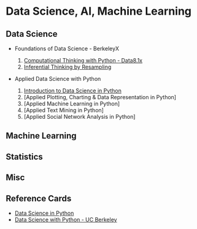 # Data Science, AI, Machine Learning

## Data Science

+ Foundations of Data Science - BerkeleyX
    1. [Computational Thinking with Python - Data8.1x](./DSFund-BerkeleyX/1-CompThinkWPython/README.md)
    2. [Inferential Thinking by Resampling](./DSFund-BerkeleyX/2-Inferential/README.md)

+ Applied Data Science with Python
    1. [Introduction to Data Science in Python](./AppliedDS-UMich/1-IntroDS/README.md)
    2. [Applied Plotting, Charting & Data Representation in Python]
    3. [Applied Machine Learning in Python]
    4. [Applied Text Mining in Python]
    5. [Applied Social Network Analysis in Python]

## Machine Learning

## Statistics

## Misc

## Reference Cards

+ [Data Science in Python](./RefCards/PythonDS.md)
+ [Data Science with Python - UC Berkeley](./RefCards/DataScience-UCB.md)


 
